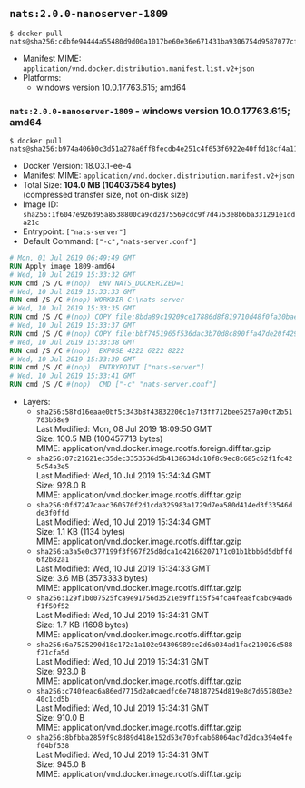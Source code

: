 ## `nats:2.0.0-nanoserver-1809`

```console
$ docker pull nats@sha256:cdbfe94444a55480d9d00a1017be60e36e671431ba9306754d9587077cf62449
```

-	Manifest MIME: `application/vnd.docker.distribution.manifest.list.v2+json`
-	Platforms:
	-	windows version 10.0.17763.615; amd64

### `nats:2.0.0-nanoserver-1809` - windows version 10.0.17763.615; amd64

```console
$ docker pull nats@sha256:b974a406b0c3d51a278a6ff8fecdb4e251c4f653f6922e40ffd18cf4a117b69a
```

-	Docker Version: 18.03.1-ee-4
-	Manifest MIME: `application/vnd.docker.distribution.manifest.v2+json`
-	Total Size: **104.0 MB (104037584 bytes)**  
	(compressed transfer size, not on-disk size)
-	Image ID: `sha256:1f6047e926d95a8538800ca9cd2d75569cdc9f7d4753e8b6ba331291e1dda21c`
-	Entrypoint: `["nats-server"]`
-	Default Command: `["-c","nats-server.conf"]`

```dockerfile
# Mon, 01 Jul 2019 06:49:49 GMT
RUN Apply image 1809-amd64
# Wed, 10 Jul 2019 15:33:32 GMT
RUN cmd /S /C #(nop)  ENV NATS_DOCKERIZED=1
# Wed, 10 Jul 2019 15:33:33 GMT
RUN cmd /S /C #(nop) WORKDIR C:\nats-server
# Wed, 10 Jul 2019 15:33:35 GMT
RUN cmd /S /C #(nop) COPY file:8bda89c19209ce17886d8f819710d48f0fa30bae2ca05800ddb6f858346a4bd3 in nats-server.exe 
# Wed, 10 Jul 2019 15:33:37 GMT
RUN cmd /S /C #(nop) COPY file:bbf7451965f536dac3b70d8c890ffa47de20f4293b62aa28cb0cd84498d5e7dc in nats-server.conf 
# Wed, 10 Jul 2019 15:33:38 GMT
RUN cmd /S /C #(nop)  EXPOSE 4222 6222 8222
# Wed, 10 Jul 2019 15:33:39 GMT
RUN cmd /S /C #(nop)  ENTRYPOINT ["nats-server"]
# Wed, 10 Jul 2019 15:33:41 GMT
RUN cmd /S /C #(nop)  CMD ["-c" "nats-server.conf"]
```

-	Layers:
	-	`sha256:58fd16eaae0bf5c343b8f43832206c1e7f3ff712bee5257a90cf2b51703b58e9`  
		Last Modified: Mon, 08 Jul 2019 18:09:50 GMT  
		Size: 100.5 MB (100457713 bytes)  
		MIME: application/vnd.docker.image.rootfs.foreign.diff.tar.gzip
	-	`sha256:07c21621ec35dec3353536d5b4138634dc10f8c9ec8c685c62f1fc425c54a3e5`  
		Last Modified: Wed, 10 Jul 2019 15:34:34 GMT  
		Size: 928.0 B  
		MIME: application/vnd.docker.image.rootfs.diff.tar.gzip
	-	`sha256:0fd7247caac360570f2d1cda325983a1729d7ea580d414ed3f33546dde3f0ffd`  
		Last Modified: Wed, 10 Jul 2019 15:34:34 GMT  
		Size: 1.1 KB (1134 bytes)  
		MIME: application/vnd.docker.image.rootfs.diff.tar.gzip
	-	`sha256:a3a5e0c377199f3f967f25d8dca1d42168207171c01b1bbb6d5dbffd6f2b82a1`  
		Last Modified: Wed, 10 Jul 2019 15:34:33 GMT  
		Size: 3.6 MB (3573333 bytes)  
		MIME: application/vnd.docker.image.rootfs.diff.tar.gzip
	-	`sha256:129f1b007525fca9e91756d3521e59ff155f54fca4fea8fcabc94ad6f1f50f52`  
		Last Modified: Wed, 10 Jul 2019 15:34:31 GMT  
		Size: 1.7 KB (1698 bytes)  
		MIME: application/vnd.docker.image.rootfs.diff.tar.gzip
	-	`sha256:6a7525290d18c172a1a102e94306989ce2d6a034ad1fac210026c588f21cfa5d`  
		Last Modified: Wed, 10 Jul 2019 15:34:31 GMT  
		Size: 923.0 B  
		MIME: application/vnd.docker.image.rootfs.diff.tar.gzip
	-	`sha256:c740feac6a86ed7715d2a0caedfc6e748187254d819e8d7d657803e240c1cd5b`  
		Last Modified: Wed, 10 Jul 2019 15:34:31 GMT  
		Size: 910.0 B  
		MIME: application/vnd.docker.image.rootfs.diff.tar.gzip
	-	`sha256:8bfbba2859f9c8d89d418e152d53e70bfcab68064ac7d2dca394e4fef04bf538`  
		Last Modified: Wed, 10 Jul 2019 15:34:31 GMT  
		Size: 945.0 B  
		MIME: application/vnd.docker.image.rootfs.diff.tar.gzip
